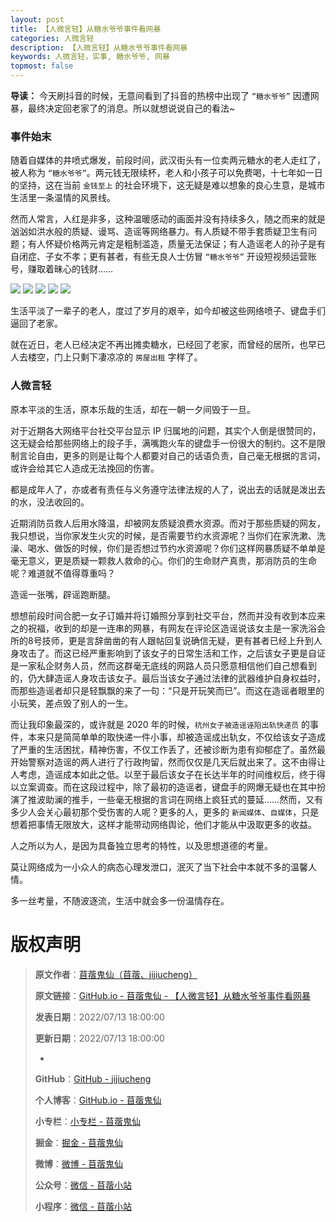 ```yaml
---
layout: post
title: 【人微言轻】从糖水爷爷事件看网暴
categories: 人微言轻
description: 【人微言轻】从糖水爷爷事件看网暴
keywords: 人微言轻，实事, 糖水爷爷, 网暴
topmost: false
---
```


**导读：**
今天刷抖音的时候，无意间看到了抖音的热榜中出现了 `“糖水爷爷”` 因遭网暴，最终决定回老家了的消息。所以就想说说自己的看法~

### 事件始末

随着自媒体的井喷式爆发，前段时间，武汉街头有一位卖两元糖水的老人走红了，被人称为 `“糖水爷爷”`。两元钱无限续杯，老人和小孩子可以免费喝，十七年如一日的坚持，这在当前 `金钱至上` 的社会环境下，这无疑是难以想象的良心生意，是城市生活里一条温情的风景线。

然而人常言，人红是非多，这种温暖感动的画面并没有持续多久，随之而来的就是汹汹如洪水般的质疑、谩骂、造谣等网络暴力。有人质疑不带手套质疑卫生有问题；有人怀疑价格两元肯定是粗制滥造，质量无法保证；有人造谣老人的孙子是有自闭症、子女不孝；更有甚者，有些无良人士仿冒 `“糖水爷爷”` 开设短视频运营账号，赚取着昧心的钱财……

![](/images/TinyWords/2022-08-13-%E4%BA%BA%E5%BE%AE%E8%A8%80%E8%BD%BB-%E4%BB%8E%E7%B3%96%E6%B0%B4%E7%88%B7%E7%88%B7%E4%BA%8B%E4%BB%B6%E7%9C%8B%E7%BD%91%E6%9A%B4-01.png)
![](/images/TinyWords/2022-08-13-%E4%BA%BA%E5%BE%AE%E8%A8%80%E8%BD%BB-%E4%BB%8E%E7%B3%96%E6%B0%B4%E7%88%B7%E7%88%B7%E4%BA%8B%E4%BB%B6%E7%9C%8B%E7%BD%91%E6%9A%B4-02.png)
![](/images/TinyWords/2022-08-13-%E4%BA%BA%E5%BE%AE%E8%A8%80%E8%BD%BB-%E4%BB%8E%E7%B3%96%E6%B0%B4%E7%88%B7%E7%88%B7%E4%BA%8B%E4%BB%B6%E7%9C%8B%E7%BD%91%E6%9A%B4-03.png)
![](/images/TinyWords/2022-08-13-%E4%BA%BA%E5%BE%AE%E8%A8%80%E8%BD%BB-%E4%BB%8E%E7%B3%96%E6%B0%B4%E7%88%B7%E7%88%B7%E4%BA%8B%E4%BB%B6%E7%9C%8B%E7%BD%91%E6%9A%B4-04.png)
![](/images/TinyWords/2022-08-13-%E4%BA%BA%E5%BE%AE%E8%A8%80%E8%BD%BB-%E4%BB%8E%E7%B3%96%E6%B0%B4%E7%88%B7%E7%88%B7%E4%BA%8B%E4%BB%B6%E7%9C%8B%E7%BD%91%E6%9A%B4-05.png)

生活平淡了一辈子的老人，度过了岁月的艰辛，如今却被这些网络喷子、键盘手们逼回了老家。

就在近日，老人已经决定不再出摊卖糖水，已经回了老家，而曾经的居所，也早已人去楼空，门上只剩下凄凉凉的 `房屋出租` 字样了。

### 人微言轻

原本平淡的生活，原本乐哉的生活，却在一朝一夕间毁于一旦。

对于近期各大网络平台社交平台显示 IP 归属地的问题，其实个人倒是很赞同的，这无疑会给那些网络上的段子手，满嘴跑火车的键盘手一份很大的制约。这不是限制言论自由，更多的则是让每个人都要对自己的话语负责，自己毫无根据的言词，或许会给其它人造成无法挽回的伤害。

都是成年人了，亦或者有责任与义务遵守法律法规的人了，说出去的话就是泼出去的水，没法收回的。

近期消防员救人后用水降温，却被网友质疑浪费水资源。而对于那些质疑的网友，我只想说，当你家发生火灾的时候，是否需要节约水资源呢？当你们在家洗漱、洗澡、喝水、做饭的时候，你们是否想过节约水资源呢？你们这样网暴质疑不单单是毫无意义，更是质疑一颗救人救命的心。你们的生命财产真贵，那消防员的生命呢？难道就不值得尊重吗？

造谣一张嘴，辟谣跑断腿。

想想前段时间合肥一女子订婚并将订婚照分享到社交平台，然而并没有收到本应来之的祝福，收到的却是一连串的网暴，有网友在评论区造谣说该女主是一家洗浴会所的8号技师，更是言辞凿凿的有人跟帖回复说确信无疑，更有甚者已经上升到人身攻击了。而这已经严重影响到了该女子的日常生活和工作，之后该女子更是自证是一家私企财务人员，然而这群毫无底线的网路人员只愿意相信他们自己想看到的，仍大肆造谣人身攻击该女子。最后当该女子通过法律的武器维护自身权益时，而那些造谣者却只是轻飘飘的来了一句：“只是开玩笑而已”。而这在造谣者眼里的小玩笑，差点毁了别人的一生。

而让我印象最深的，或许就是 2020 年的时候，`杭州女子被造谣诬陷出轨快递员` 的事件，本来只是简简单单的取快递一件小事，却被造谣成出轨女，不仅给该女子造成了严重的生活困扰，精神伤害，不仅工作丢了，还被诊断为患有抑郁症了。虽然最开始警察对造谣的两人进行了行政拘留，然而仅仅是几天后就出来了。这不由得让人考虑，造谣成本如此之低。以至于最后该女子在长达半年的时间维权后，终于得以立案调查。而在这段过程中，除了最初的造谣者，键盘手的网爆无疑也在其中扮演了推波助澜的推手，一些毫无根据的言词在网络上疯狂式的蔓延……然而，又有多少人会关心最初那个受伤害的人呢？更多的人，更多的 `新闻媒体`、`自媒体`，只是想着把事情无限放大，这样才能带动网络舆论，他们才能从中汲取更多的收益。

人之所以为人，是因为具备独立思考的特性，以及思想道德的考量。

莫让网络成为一小众人的病态心理发泄口，泯灭了当下社会中本就不多的温馨人情。

多一丝考量，不随波逐流，生活中就会多一份温情存在。

# 版权声明

> **原文作者**：[苜蓿鬼仙（苜蓿、jijiucheng）](https://jijiucheng.github.io/)
> 
> **原文链接**：[GitHub.io - 苜蓿鬼仙 - 【人微言轻】从糖水爷爷事件看网暴](https://jijiucheng.github.io/2022/08/13/人微言轻/从糖水爷爷事件看网暴/)
> 
> **发表日期**：2022/07/13 18:00:00
> 
> **更新日期**：2022/07/13 18:00:00
> 
> -
> 
> **GitHub**：[GitHub - jijiucheng](https://github.com/jijiucheng)
> 
> **个人博客**：[GitHub.io - 苜蓿鬼仙](https://jijiucheng.github.io)
> 
> **小专栏**：[小专栏 - 苜蓿鬼仙](https://xiaozhuanlan.com/u/6667468960)
> 
> **掘金**：[掘金 - 苜蓿鬼仙](https://juejin.im/user/5a31e95c51882533d023137d)
> 
> **微博**：[微博 - 苜蓿鬼仙](https://weibo.com/u/1585459545)
> 
> **公众号**：[微信 - 苜蓿小站](#)
> 
> **小程序**：[微信 - 苜蓿小站](#)